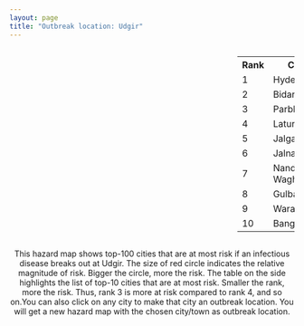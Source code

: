```yaml
---
layout: page
title: "Outbreak location: Udgir"
---
```

<div style="width: 100%; overflow: auto;">
<div style="width: 75%; float: left;">
<div id="mapid">
<script src="https://buda-magenta.github.io/hazard_map/load_map.js"></script>

<script>
var marker_outbreak = L.marker([18.437436, 77.110521],{"autoPan": true}).addTo(map); marker_outbreak.bindTooltip("Udgir").openTooltip();

var circle_1 = L.circle([17.388786, 78.461065], {"pane": "markerPane", "color": "red", "fill": true, "fillOpacity": 0.2, "fillRule": "evenodd", "lineCap": "round", "lineJoin": "round", "opacity": 1.0, "radius": 162839, "stroke": true, "weight": 3}).addTo(map);
circle_1.bindTooltip("Hyderabad<br>rank: 1<br>hazard index: 0.162840")
circle_1.bindPopup('<a href="https://buda-magenta.github.io/hazard_map/Hyderabad">Hyderabad</a>')

var circle_2 = L.circle([17.910400, 77.519900], {"pane": "markerPane", "color": "red", "fill": true, "fillOpacity": 0.2, "fillRule": "evenodd", "lineCap": "round", "lineJoin": "round", "opacity": 1.0, "radius": 43005, "stroke": true, "weight": 3}).addTo(map);
circle_2.bindTooltip("Bidar<br>rank: 2<br>hazard index: 0.043006")
circle_2.bindPopup('<a href="https://buda-magenta.github.io/hazard_map/Bidar">Bidar</a>')

var circle_3 = L.circle([19.290314, 76.602903], {"pane": "markerPane", "color": "red", "fill": true, "fillOpacity": 0.2, "fillRule": "evenodd", "lineCap": "round", "lineJoin": "round", "opacity": 1.0, "radius": 40507, "stroke": true, "weight": 3}).addTo(map);
circle_3.bindTooltip("Parbhani<br>rank: 3<br>hazard index: 0.040508")
circle_3.bindPopup('<a href="https://buda-magenta.github.io/hazard_map/Parbhani">Parbhani</a>')

var circle_4 = L.circle([18.351469, 76.755121], {"pane": "markerPane", "color": "red", "fill": true, "fillOpacity": 0.2, "fillRule": "evenodd", "lineCap": "round", "lineJoin": "round", "opacity": 1.0, "radius": 27603, "stroke": true, "weight": 3}).addTo(map);
circle_4.bindTooltip("Latur<br>rank: 4<br>hazard index: 0.027604")
circle_4.bindPopup('<a href="https://buda-magenta.github.io/hazard_map/Latur">Latur</a>')

var circle_5 = L.circle([20.843512, 75.525927], {"pane": "markerPane", "color": "red", "fill": true, "fillOpacity": 0.2, "fillRule": "evenodd", "lineCap": "round", "lineJoin": "round", "opacity": 1.0, "radius": 27173, "stroke": true, "weight": 3}).addTo(map);
circle_5.bindTooltip("Jalgaon<br>rank: 5<br>hazard index: 0.027173")
circle_5.bindPopup('<a href="https://buda-magenta.github.io/hazard_map/Jalgaon">Jalgaon</a>')

var circle_6 = L.circle([19.918233, 75.868625], {"pane": "markerPane", "color": "red", "fill": true, "fillOpacity": 0.2, "fillRule": "evenodd", "lineCap": "round", "lineJoin": "round", "opacity": 1.0, "radius": 19174, "stroke": true, "weight": 3}).addTo(map);
circle_6.bindTooltip("Jalna<br>rank: 6<br>hazard index: 0.019174")
circle_6.bindPopup('<a href="https://buda-magenta.github.io/hazard_map/Jalna">Jalna</a>')

var circle_7 = L.circle([19.169335, 77.311013], {"pane": "markerPane", "color": "red", "fill": true, "fillOpacity": 0.2, "fillRule": "evenodd", "lineCap": "round", "lineJoin": "round", "opacity": 1.0, "radius": 18559, "stroke": true, "weight": 3}).addTo(map);
circle_7.bindTooltip("Nanded Waghala<br>rank: 7<br>hazard index: 0.018560")
circle_7.bindPopup('<a href="https://buda-magenta.github.io/hazard_map/Nanded_Waghala">Nanded Waghala</a>')

var circle_8 = L.circle([17.166667, 77.083333], {"pane": "markerPane", "color": "red", "fill": true, "fillOpacity": 0.2, "fillRule": "evenodd", "lineCap": "round", "lineJoin": "round", "opacity": 1.0, "radius": 12056, "stroke": true, "weight": 3}).addTo(map);
circle_8.bindTooltip("Gulbarga<br>rank: 8<br>hazard index: 0.012056")
circle_8.bindPopup('<a href="https://buda-magenta.github.io/hazard_map/Gulbarga">Gulbarga</a>')

var circle_9 = L.circle([17.980609, 79.598212], {"pane": "markerPane", "color": "red", "fill": true, "fillOpacity": 0.2, "fillRule": "evenodd", "lineCap": "round", "lineJoin": "round", "opacity": 1.0, "radius": 3555, "stroke": true, "weight": 3}).addTo(map);
circle_9.bindTooltip("Warangal<br>rank: 9<br>hazard index: 0.003556")
circle_9.bindPopup('<a href="https://buda-magenta.github.io/hazard_map/Warangal">Warangal</a>')

var circle_10 = L.circle([12.979120, 77.591300], {"pane": "markerPane", "color": "red", "fill": true, "fillOpacity": 0.2, "fillRule": "evenodd", "lineCap": "round", "lineJoin": "round", "opacity": 1.0, "radius": 3418, "stroke": true, "weight": 3}).addTo(map);
circle_10.bindTooltip("Bangalore<br>rank: 10<br>hazard index: 0.003418")
circle_10.bindPopup('<a href="https://buda-magenta.github.io/hazard_map/Bangalore">Bangalore</a>')

var circle_11 = L.circle([19.075990, 72.877393], {"pane": "markerPane", "color": "red", "fill": true, "fillOpacity": 0.2, "fillRule": "evenodd", "lineCap": "round", "lineJoin": "round", "opacity": 1.0, "radius": 3268, "stroke": true, "weight": 3}).addTo(map);
circle_11.bindTooltip("Mumbai<br>rank: 11<br>hazard index: 0.003269")
circle_11.bindPopup('<a href="https://buda-magenta.github.io/hazard_map/Mumbai">Mumbai</a>')

var circle_12 = L.circle([16.508759, 80.618510], {"pane": "markerPane", "color": "red", "fill": true, "fillOpacity": 0.2, "fillRule": "evenodd", "lineCap": "round", "lineJoin": "round", "opacity": 1.0, "radius": 2892, "stroke": true, "weight": 3}).addTo(map);
circle_12.bindTooltip("Vijayawada<br>rank: 12<br>hazard index: 0.002892")
circle_12.bindPopup('<a href="https://buda-magenta.github.io/hazard_map/Vijayawada">Vijayawada</a>')

var circle_13 = L.circle([28.651718, 77.221939], {"pane": "markerPane", "color": "red", "fill": true, "fillOpacity": 0.2, "fillRule": "evenodd", "lineCap": "round", "lineJoin": "round", "opacity": 1.0, "radius": 2817, "stroke": true, "weight": 3}).addTo(map);
circle_13.bindTooltip("Delhi<br>rank: 13<br>hazard index: 0.002818")
circle_13.bindPopup('<a href="https://buda-magenta.github.io/hazard_map/Delhi">Delhi</a>')

var circle_14 = L.circle([18.182992, 75.743925], {"pane": "markerPane", "color": "red", "fill": true, "fillOpacity": 0.2, "fillRule": "evenodd", "lineCap": "round", "lineJoin": "round", "opacity": 1.0, "radius": 2763, "stroke": true, "weight": 3}).addTo(map);
circle_14.bindTooltip("Barshi<br>rank: 14<br>hazard index: 0.002764")
circle_14.bindPopup('<a href="https://buda-magenta.github.io/hazard_map/Barshi">Barshi</a>')

var circle_15 = L.circle([18.169844, 76.117963], {"pane": "markerPane", "color": "red", "fill": true, "fillOpacity": 0.2, "fillRule": "evenodd", "lineCap": "round", "lineJoin": "round", "opacity": 1.0, "radius": 2742, "stroke": true, "weight": 3}).addTo(map);
circle_15.bindTooltip("Osmanabad<br>rank: 15<br>hazard index: 0.002742")
circle_15.bindPopup('<a href="https://buda-magenta.github.io/hazard_map/Osmanabad">Osmanabad</a>')

var circle_16 = L.circle([26.055318, 82.993139], {"pane": "markerPane", "color": "red", "fill": true, "fillOpacity": 0.2, "fillRule": "evenodd", "lineCap": "round", "lineJoin": "round", "opacity": 1.0, "radius": 2726, "stroke": true, "weight": 3}).addTo(map);
circle_16.bindTooltip("Nizamabad<br>rank: 16<br>hazard index: 0.002727")
circle_16.bindPopup('<a href="https://buda-magenta.github.io/hazard_map/Nizamabad">Nizamabad</a>')

var circle_17 = L.circle([19.500000, 78.500000], {"pane": "markerPane", "color": "red", "fill": true, "fillOpacity": 0.2, "fillRule": "evenodd", "lineCap": "round", "lineJoin": "round", "opacity": 1.0, "radius": 2660, "stroke": true, "weight": 3}).addTo(map);
circle_17.bindTooltip("Adilabad<br>rank: 17<br>hazard index: 0.002660")
circle_17.bindPopup('<a href="https://buda-magenta.github.io/hazard_map/Adilabad">Adilabad</a>')

var circle_18 = L.circle([16.743454, 77.992319], {"pane": "markerPane", "color": "red", "fill": true, "fillOpacity": 0.2, "fillRule": "evenodd", "lineCap": "round", "lineJoin": "round", "opacity": 1.0, "radius": 2285, "stroke": true, "weight": 3}).addTo(map);
circle_18.bindTooltip("Mahbubnagar<br>rank: 18<br>hazard index: 0.002285")
circle_18.bindPopup('<a href="https://buda-magenta.github.io/hazard_map/Mahbubnagar">Mahbubnagar</a>')

var circle_19 = L.circle([17.723128, 83.301284], {"pane": "markerPane", "color": "red", "fill": true, "fillOpacity": 0.2, "fillRule": "evenodd", "lineCap": "round", "lineJoin": "round", "opacity": 1.0, "radius": 2227, "stroke": true, "weight": 3}).addTo(map);
circle_19.bindTooltip("Visakhapatnam<br>rank: 19<br>hazard index: 0.002228")
circle_19.bindPopup('<a href="https://buda-magenta.github.io/hazard_map/Visakhapatnam">Visakhapatnam</a>')

var circle_20 = L.circle([15.830925, 78.042537], {"pane": "markerPane", "color": "red", "fill": true, "fillOpacity": 0.2, "fillRule": "evenodd", "lineCap": "round", "lineJoin": "round", "opacity": 1.0, "radius": 2169, "stroke": true, "weight": 3}).addTo(map);
circle_20.bindTooltip("Kurnool<br>rank: 20<br>hazard index: 0.002170")
circle_20.bindPopup('<a href="https://buda-magenta.github.io/hazard_map/Kurnool">Kurnool</a>')

var circle_21 = L.circle([20.993276, 75.839983], {"pane": "markerPane", "color": "red", "fill": true, "fillOpacity": 0.2, "fillRule": "evenodd", "lineCap": "round", "lineJoin": "round", "opacity": 1.0, "radius": 2121, "stroke": true, "weight": 3}).addTo(map);
circle_21.bindTooltip("Bhusawal<br>rank: 21<br>hazard index: 0.002122")
circle_21.bindPopup('<a href="https://buda-magenta.github.io/hazard_map/Bhusawal">Bhusawal</a>')

var circle_22 = L.circle([18.521428, 73.854454], {"pane": "markerPane", "color": "red", "fill": true, "fillOpacity": 0.2, "fillRule": "evenodd", "lineCap": "round", "lineJoin": "round", "opacity": 1.0, "radius": 2020, "stroke": true, "weight": 3}).addTo(map);
circle_22.bindTooltip("Pune<br>rank: 22<br>hazard index: 0.002020")
circle_22.bindPopup('<a href="https://buda-magenta.github.io/hazard_map/Pune">Pune</a>')

var circle_23 = L.circle([17.849907, 75.276320], {"pane": "markerPane", "color": "red", "fill": true, "fillOpacity": 0.2, "fillRule": "evenodd", "lineCap": "round", "lineJoin": "round", "opacity": 1.0, "radius": 1984, "stroke": true, "weight": 3}).addTo(map);
circle_23.bindTooltip("Solapur<br>rank: 23<br>hazard index: 0.001984")
circle_23.bindPopup('<a href="https://buda-magenta.github.io/hazard_map/Solapur">Solapur</a>')

var circle_24 = L.circle([18.761516, 79.478785], {"pane": "markerPane", "color": "red", "fill": true, "fillOpacity": 0.2, "fillRule": "evenodd", "lineCap": "round", "lineJoin": "round", "opacity": 1.0, "radius": 1976, "stroke": true, "weight": 3}).addTo(map);
circle_24.bindTooltip("Ramagundam<br>rank: 24<br>hazard index: 0.001977")
circle_24.bindPopup('<a href="https://buda-magenta.github.io/hazard_map/Ramagundam">Ramagundam</a>')

var circle_25 = L.circle([13.083694, 80.270186], {"pane": "markerPane", "color": "red", "fill": true, "fillOpacity": 0.2, "fillRule": "evenodd", "lineCap": "round", "lineJoin": "round", "opacity": 1.0, "radius": 1867, "stroke": true, "weight": 3}).addTo(map);
circle_25.bindTooltip("Chennai<br>rank: 25<br>hazard index: 0.001868")
circle_25.bindPopup('<a href="https://buda-magenta.github.io/hazard_map/Chennai">Chennai</a>')

var circle_26 = L.circle([16.291519, 80.454159], {"pane": "markerPane", "color": "red", "fill": true, "fillOpacity": 0.2, "fillRule": "evenodd", "lineCap": "round", "lineJoin": "round", "opacity": 1.0, "radius": 1866, "stroke": true, "weight": 3}).addTo(map);
circle_26.bindTooltip("Guntur<br>rank: 26<br>hazard index: 0.001867")
circle_26.bindPopup('<a href="https://buda-magenta.github.io/hazard_map/Guntur">Guntur</a>')

var circle_27 = L.circle([22.541418, 88.357691], {"pane": "markerPane", "color": "red", "fill": true, "fillOpacity": 0.2, "fillRule": "evenodd", "lineCap": "round", "lineJoin": "round", "opacity": 1.0, "radius": 1331, "stroke": true, "weight": 3}).addTo(map);
circle_27.bindTooltip("Kolkata<br>rank: 27<br>hazard index: 0.001331")
circle_27.bindPopup('<a href="https://buda-magenta.github.io/hazard_map/Kolkata">Kolkata</a>')

var circle_28 = L.circle([20.761862, 77.192172], {"pane": "markerPane", "color": "red", "fill": true, "fillOpacity": 0.2, "fillRule": "evenodd", "lineCap": "round", "lineJoin": "round", "opacity": 1.0, "radius": 1034, "stroke": true, "weight": 3}).addTo(map);
circle_28.bindTooltip("Akola<br>rank: 28<br>hazard index: 0.001034")
circle_28.bindPopup('<a href="https://buda-magenta.github.io/hazard_map/Akola">Akola</a>')

var circle_29 = L.circle([18.434644, 79.132265], {"pane": "markerPane", "color": "red", "fill": true, "fillOpacity": 0.2, "fillRule": "evenodd", "lineCap": "round", "lineJoin": "round", "opacity": 1.0, "radius": 1030, "stroke": true, "weight": 3}).addTo(map);
circle_29.bindTooltip("Karimnagar<br>rank: 29<br>hazard index: 0.001031")
circle_29.bindPopup('<a href="https://buda-magenta.github.io/hazard_map/Karimnagar">Karimnagar</a>')

var circle_30 = L.circle([14.422347, 77.720069], {"pane": "markerPane", "color": "red", "fill": true, "fillOpacity": 0.2, "fillRule": "evenodd", "lineCap": "round", "lineJoin": "round", "opacity": 1.0, "radius": 1023, "stroke": true, "weight": 3}).addTo(map);
circle_30.bindTooltip("Dharmavaram<br>rank: 30<br>hazard index: 0.001024")
circle_30.bindPopup('<a href="https://buda-magenta.github.io/hazard_map/Dharmavaram">Dharmavaram</a>')

var circle_31 = L.circle([16.083333, 77.166667], {"pane": "markerPane", "color": "red", "fill": true, "fillOpacity": 0.2, "fillRule": "evenodd", "lineCap": "round", "lineJoin": "round", "opacity": 1.0, "radius": 995, "stroke": true, "weight": 3}).addTo(map);
circle_31.bindTooltip("Raichur<br>rank: 31<br>hazard index: 0.000996")
circle_31.bindPopup('<a href="https://buda-magenta.github.io/hazard_map/Raichur">Raichur</a>')

var circle_32 = L.circle([19.877263, 75.339024], {"pane": "markerPane", "color": "red", "fill": true, "fillOpacity": 0.2, "fillRule": "evenodd", "lineCap": "round", "lineJoin": "round", "opacity": 1.0, "radius": 973, "stroke": true, "weight": 3}).addTo(map);
circle_32.bindTooltip("Aurangabad<br>rank: 32<br>hazard index: 0.000974")
circle_32.bindPopup('<a href="https://buda-magenta.github.io/hazard_map/Aurangabad">Aurangabad</a>')

var circle_33 = L.circle([16.857964, 79.217494], {"pane": "markerPane", "color": "red", "fill": true, "fillOpacity": 0.2, "fillRule": "evenodd", "lineCap": "round", "lineJoin": "round", "opacity": 1.0, "radius": 883, "stroke": true, "weight": 3}).addTo(map);
circle_33.bindTooltip("Nalgonda<br>rank: 33<br>hazard index: 0.000883")
circle_33.bindPopup('<a href="https://buda-magenta.github.io/hazard_map/Nalgonda">Nalgonda</a>')

var circle_34 = L.circle([13.631637, 79.423171], {"pane": "markerPane", "color": "red", "fill": true, "fillOpacity": 0.2, "fillRule": "evenodd", "lineCap": "round", "lineJoin": "round", "opacity": 1.0, "radius": 870, "stroke": true, "weight": 3}).addTo(map);
circle_34.bindTooltip("Tirupati<br>rank: 34<br>hazard index: 0.000871")
circle_34.bindPopup('<a href="https://buda-magenta.github.io/hazard_map/Tirupati">Tirupati</a>')

var circle_35 = L.circle([21.145629, 80.268387], {"pane": "markerPane", "color": "red", "fill": true, "fillOpacity": 0.2, "fillRule": "evenodd", "lineCap": "round", "lineJoin": "round", "opacity": 1.0, "radius": 771, "stroke": true, "weight": 3}).addTo(map);
circle_35.bindTooltip("Gondiya<br>rank: 35<br>hazard index: 0.000772")
circle_35.bindPopup('<a href="https://buda-magenta.github.io/hazard_map/Gondiya">Gondiya</a>')

var circle_36 = L.circle([14.466127, 75.920636], {"pane": "markerPane", "color": "red", "fill": true, "fillOpacity": 0.2, "fillRule": "evenodd", "lineCap": "round", "lineJoin": "round", "opacity": 1.0, "radius": 751, "stroke": true, "weight": 3}).addTo(map);
circle_36.bindTooltip("Davanagere<br>rank: 36<br>hazard index: 0.000751")
circle_36.bindPopup('<a href="https://buda-magenta.github.io/hazard_map/Davanagere">Davanagere</a>')

var circle_37 = L.circle([17.500000, 80.333333], {"pane": "markerPane", "color": "red", "fill": true, "fillOpacity": 0.2, "fillRule": "evenodd", "lineCap": "round", "lineJoin": "round", "opacity": 1.0, "radius": 737, "stroke": true, "weight": 3}).addTo(map);
circle_37.bindTooltip("Khammam<br>rank: 37<br>hazard index: 0.000737")
circle_37.bindPopup('<a href="https://buda-magenta.github.io/hazard_map/Khammam">Khammam</a>')

var circle_38 = L.circle([20.266777, 85.843559], {"pane": "markerPane", "color": "red", "fill": true, "fillOpacity": 0.2, "fillRule": "evenodd", "lineCap": "round", "lineJoin": "round", "opacity": 1.0, "radius": 681, "stroke": true, "weight": 3}).addTo(map);
circle_38.bindTooltip("Bhubaneswar<br>rank: 38<br>hazard index: 0.000681")
circle_38.bindPopup('<a href="https://buda-magenta.github.io/hazard_map/Bhubaneswar">Bhubaneswar</a>')

var circle_39 = L.circle([16.870988, 79.561398], {"pane": "markerPane", "color": "red", "fill": true, "fillOpacity": 0.2, "fillRule": "evenodd", "lineCap": "round", "lineJoin": "round", "opacity": 1.0, "radius": 678, "stroke": true, "weight": 3}).addTo(map);
circle_39.bindTooltip("Miryalaguda<br>rank: 39<br>hazard index: 0.000678")
circle_39.bindPopup('<a href="https://buda-magenta.github.io/hazard_map/Miryalaguda">Miryalaguda</a>')

var circle_40 = L.circle([14.475294, 78.821686], {"pane": "markerPane", "color": "red", "fill": true, "fillOpacity": 0.2, "fillRule": "evenodd", "lineCap": "round", "lineJoin": "round", "opacity": 1.0, "radius": 659, "stroke": true, "weight": 3}).addTo(map);
circle_40.bindTooltip("Kadapa<br>rank: 40<br>hazard index: 0.000660")
circle_40.bindPopup('<a href="https://buda-magenta.github.io/hazard_map/Kadapa">Kadapa</a>')

var circle_41 = L.circle([23.021624, 72.579707], {"pane": "markerPane", "color": "red", "fill": true, "fillOpacity": 0.2, "fillRule": "evenodd", "lineCap": "round", "lineJoin": "round", "opacity": 1.0, "radius": 657, "stroke": true, "weight": 3}).addTo(map);
circle_41.bindTooltip("Ahmedabad<br>rank: 41<br>hazard index: 0.000657")
circle_41.bindPopup('<a href="https://buda-magenta.github.io/hazard_map/Ahmedabad">Ahmedabad</a>')

var circle_42 = L.circle([16.702841, 74.240533], {"pane": "markerPane", "color": "red", "fill": true, "fillOpacity": 0.2, "fillRule": "evenodd", "lineCap": "round", "lineJoin": "round", "opacity": 1.0, "radius": 636, "stroke": true, "weight": 3}).addTo(map);
circle_42.bindTooltip("Kolhapur<br>rank: 42<br>hazard index: 0.000637")
circle_42.bindPopup('<a href="https://buda-magenta.github.io/hazard_map/Kolhapur">Kolhapur</a>')

var circle_43 = L.circle([17.005045, 81.780473], {"pane": "markerPane", "color": "red", "fill": true, "fillOpacity": 0.2, "fillRule": "evenodd", "lineCap": "round", "lineJoin": "round", "opacity": 1.0, "radius": 632, "stroke": true, "weight": 3}).addTo(map);
circle_43.bindTooltip("Rajahmundry<br>rank: 43<br>hazard index: 0.000632")
circle_43.bindPopup('<a href="https://buda-magenta.github.io/hazard_map/Rajahmundry">Rajahmundry</a>')

var circle_44 = L.circle([16.850253, 74.594888], {"pane": "markerPane", "color": "red", "fill": true, "fillOpacity": 0.2, "fillRule": "evenodd", "lineCap": "round", "lineJoin": "round", "opacity": 1.0, "radius": 582, "stroke": true, "weight": 3}).addTo(map);
circle_44.bindTooltip("Sangli<br>rank: 44<br>hazard index: 0.000583")
circle_44.bindPopup('<a href="https://buda-magenta.github.io/hazard_map/Sangli">Sangli</a>')

var circle_45 = L.circle([21.149813, 79.082056], {"pane": "markerPane", "color": "red", "fill": true, "fillOpacity": 0.2, "fillRule": "evenodd", "lineCap": "round", "lineJoin": "round", "opacity": 1.0, "radius": 573, "stroke": true, "weight": 3}).addTo(map);
circle_45.bindTooltip("Nagpur<br>rank: 45<br>hazard index: 0.000573")
circle_45.bindPopup('<a href="https://buda-magenta.github.io/hazard_map/Nagpur">Nagpur</a>')

var circle_46 = L.circle([15.398403, 73.812918], {"pane": "markerPane", "color": "red", "fill": true, "fillOpacity": 0.2, "fillRule": "evenodd", "lineCap": "round", "lineJoin": "round", "opacity": 1.0, "radius": 523, "stroke": true, "weight": 3}).addTo(map);
circle_46.bindTooltip("Vasco Da Gama<br>rank: 46<br>hazard index: 0.000523")
circle_46.bindPopup('<a href="https://buda-magenta.github.io/hazard_map/Vasco_Da_Gama">Vasco Da Gama</a>')

var circle_47 = L.circle([26.915458, 75.818982], {"pane": "markerPane", "color": "red", "fill": true, "fillOpacity": 0.2, "fillRule": "evenodd", "lineCap": "round", "lineJoin": "round", "opacity": 1.0, "radius": 478, "stroke": true, "weight": 3}).addTo(map);
circle_47.bindTooltip("Jaipur<br>rank: 47<br>hazard index: 0.000478")
circle_47.bindPopup('<a href="https://buda-magenta.github.io/hazard_map/Jaipur">Jaipur</a>')

var circle_48 = L.circle([9.931308, 76.267414], {"pane": "markerPane", "color": "red", "fill": true, "fillOpacity": 0.2, "fillRule": "evenodd", "lineCap": "round", "lineJoin": "round", "opacity": 1.0, "radius": 464, "stroke": true, "weight": 3}).addTo(map);
circle_48.bindTooltip("Kochi<br>rank: 48<br>hazard index: 0.000464")
circle_48.bindPopup('<a href="https://buda-magenta.github.io/hazard_map/Kochi">Kochi</a>')

var circle_49 = L.circle([19.250000, 74.750000], {"pane": "markerPane", "color": "red", "fill": true, "fillOpacity": 0.2, "fillRule": "evenodd", "lineCap": "round", "lineJoin": "round", "opacity": 1.0, "radius": 401, "stroke": true, "weight": 3}).addTo(map);
circle_49.bindTooltip("Ahmadnagar<br>rank: 49<br>hazard index: 0.000402")
circle_49.bindPopup('<a href="https://buda-magenta.github.io/hazard_map/Ahmadnagar">Ahmadnagar</a>')

var circle_50 = L.circle([20.259399, 76.976203], {"pane": "markerPane", "color": "red", "fill": true, "fillOpacity": 0.2, "fillRule": "evenodd", "lineCap": "round", "lineJoin": "round", "opacity": 1.0, "radius": 390, "stroke": true, "weight": 3}).addTo(map);
circle_50.bindTooltip("Malegaon<br>rank: 50<br>hazard index: 0.000390")
circle_50.bindPopup('<a href="https://buda-magenta.github.io/hazard_map/Malegaon">Malegaon</a>')

var circle_51 = L.circle([25.335649, 83.007629], {"pane": "markerPane", "color": "red", "fill": true, "fillOpacity": 0.2, "fillRule": "evenodd", "lineCap": "round", "lineJoin": "round", "opacity": 1.0, "radius": 372, "stroke": true, "weight": 3}).addTo(map);
circle_51.bindTooltip("Varanasi<br>rank: 51<br>hazard index: 0.000373")
circle_51.bindPopup('<a href="https://buda-magenta.github.io/hazard_map/Varanasi">Varanasi</a>')

var circle_52 = L.circle([21.237947, 81.633683], {"pane": "markerPane", "color": "red", "fill": true, "fillOpacity": 0.2, "fillRule": "evenodd", "lineCap": "round", "lineJoin": "round", "opacity": 1.0, "radius": 370, "stroke": true, "weight": 3}).addTo(map);
circle_52.bindTooltip("Raipur<br>rank: 52<br>hazard index: 0.000371")
circle_52.bindPopup('<a href="https://buda-magenta.github.io/hazard_map/Raipur">Raipur</a>')

var circle_53 = L.circle([15.631900, 77.275900], {"pane": "markerPane", "color": "red", "fill": true, "fillOpacity": 0.2, "fillRule": "evenodd", "lineCap": "round", "lineJoin": "round", "opacity": 1.0, "radius": 356, "stroke": true, "weight": 3}).addTo(map);
circle_53.bindTooltip("Adoni<br>rank: 53<br>hazard index: 0.000356")
circle_53.bindPopup('<a href="https://buda-magenta.github.io/hazard_map/Adoni">Adoni</a>')

var circle_54 = L.circle([11.001812, 76.962843], {"pane": "markerPane", "color": "red", "fill": true, "fillOpacity": 0.2, "fillRule": "evenodd", "lineCap": "round", "lineJoin": "round", "opacity": 1.0, "radius": 336, "stroke": true, "weight": 3}).addTo(map);
circle_54.bindTooltip("Coimbatore<br>rank: 54<br>hazard index: 0.000337")
circle_54.bindPopup('<a href="https://buda-magenta.github.io/hazard_map/Coimbatore">Coimbatore</a>')

var circle_55 = L.circle([18.793568, 80.815939], {"pane": "markerPane", "color": "red", "fill": true, "fillOpacity": 0.2, "fillRule": "evenodd", "lineCap": "round", "lineJoin": "round", "opacity": 1.0, "radius": 335, "stroke": true, "weight": 3}).addTo(map);
circle_55.bindTooltip("Bijapur<br>rank: 55<br>hazard index: 0.000336")
circle_55.bindPopup('<a href="https://buda-magenta.github.io/hazard_map/Bijapur">Bijapur</a>')

var circle_56 = L.circle([16.676135, 81.170868], {"pane": "markerPane", "color": "red", "fill": true, "fillOpacity": 0.2, "fillRule": "evenodd", "lineCap": "round", "lineJoin": "round", "opacity": 1.0, "radius": 308, "stroke": true, "weight": 3}).addTo(map);
circle_56.bindTooltip("Eluru<br>rank: 56<br>hazard index: 0.000308")
circle_56.bindPopup('<a href="https://buda-magenta.github.io/hazard_map/Eluru">Eluru</a>')

var circle_57 = L.circle([26.838100, 80.934600], {"pane": "markerPane", "color": "red", "fill": true, "fillOpacity": 0.2, "fillRule": "evenodd", "lineCap": "round", "lineJoin": "round", "opacity": 1.0, "radius": 290, "stroke": true, "weight": 3}).addTo(map);
circle_57.bindTooltip("Lucknow<br>rank: 57<br>hazard index: 0.000291")
circle_57.bindPopup('<a href="https://buda-magenta.github.io/hazard_map/Lucknow">Lucknow</a>')

var circle_58 = L.circle([15.119651, 77.455290], {"pane": "markerPane", "color": "red", "fill": true, "fillOpacity": 0.2, "fillRule": "evenodd", "lineCap": "round", "lineJoin": "round", "opacity": 1.0, "radius": 283, "stroke": true, "weight": 3}).addTo(map);
circle_58.bindTooltip("Guntakal<br>rank: 58<br>hazard index: 0.000284")
circle_58.bindPopup('<a href="https://buda-magenta.github.io/hazard_map/Guntakal">Guntakal</a>')

var circle_59 = L.circle([14.449372, 79.987376], {"pane": "markerPane", "color": "red", "fill": true, "fillOpacity": 0.2, "fillRule": "evenodd", "lineCap": "round", "lineJoin": "round", "opacity": 1.0, "radius": 280, "stroke": true, "weight": 3}).addTo(map);
circle_59.bindTooltip("Nellore<br>rank: 59<br>hazard index: 0.000280")
circle_59.bindPopup('<a href="https://buda-magenta.github.io/hazard_map/Nellore">Nellore</a>')

var circle_60 = L.circle([25.531031, 78.652689], {"pane": "markerPane", "color": "red", "fill": true, "fillOpacity": 0.2, "fillRule": "evenodd", "lineCap": "round", "lineJoin": "round", "opacity": 1.0, "radius": 279, "stroke": true, "weight": 3}).addTo(map);
circle_60.bindTooltip("Jhansi<br>rank: 60<br>hazard index: 0.000280")
circle_60.bindPopup('<a href="https://buda-magenta.github.io/hazard_map/Jhansi">Jhansi</a>')

var circle_61 = L.circle([21.170200, 72.831100], {"pane": "markerPane", "color": "red", "fill": true, "fillOpacity": 0.2, "fillRule": "evenodd", "lineCap": "round", "lineJoin": "round", "opacity": 1.0, "radius": 264, "stroke": true, "weight": 3}).addTo(map);
circle_61.bindTooltip("Surat<br>rank: 61<br>hazard index: 0.000264")
circle_61.bindPopup('<a href="https://buda-magenta.github.io/hazard_map/Surat">Surat</a>')

var circle_62 = L.circle([22.720362, 75.868200], {"pane": "markerPane", "color": "red", "fill": true, "fillOpacity": 0.2, "fillRule": "evenodd", "lineCap": "round", "lineJoin": "round", "opacity": 1.0, "radius": 240, "stroke": true, "weight": 3}).addTo(map);
circle_62.bindTooltip("Indore<br>rank: 62<br>hazard index: 0.000241")
circle_62.bindPopup('<a href="https://buda-magenta.github.io/hazard_map/Indore">Indore</a>')

var circle_63 = L.circle([16.237773, 80.646422], {"pane": "markerPane", "color": "red", "fill": true, "fillOpacity": 0.2, "fillRule": "evenodd", "lineCap": "round", "lineJoin": "round", "opacity": 1.0, "radius": 238, "stroke": true, "weight": 3}).addTo(map);
circle_63.bindTooltip("Tenali<br>rank: 63<br>hazard index: 0.000239")
circle_63.bindPopup('<a href="https://buda-magenta.github.io/hazard_map/Tenali">Tenali</a>')

var circle_64 = L.circle([14.906956, 78.009707], {"pane": "markerPane", "color": "red", "fill": true, "fillOpacity": 0.2, "fillRule": "evenodd", "lineCap": "round", "lineJoin": "round", "opacity": 1.0, "radius": 208, "stroke": true, "weight": 3}).addTo(map);
circle_64.bindTooltip("Tadipatri<br>rank: 64<br>hazard index: 0.000209")
circle_64.bindPopup('<a href="https://buda-magenta.github.io/hazard_map/Tadipatri">Tadipatri</a>')

var circle_65 = L.circle([23.370035, 85.325013], {"pane": "markerPane", "color": "red", "fill": true, "fillOpacity": 0.2, "fillRule": "evenodd", "lineCap": "round", "lineJoin": "round", "opacity": 1.0, "radius": 202, "stroke": true, "weight": 3}).addTo(map);
circle_65.bindTooltip("Ranchi<br>rank: 65<br>hazard index: 0.000202")
circle_65.bindPopup('<a href="https://buda-magenta.github.io/hazard_map/Ranchi">Ranchi</a>')

var circle_66 = L.circle([19.194329, 72.970178], {"pane": "markerPane", "color": "red", "fill": true, "fillOpacity": 0.2, "fillRule": "evenodd", "lineCap": "round", "lineJoin": "round", "opacity": 1.0, "radius": 198, "stroke": true, "weight": 3}).addTo(map);
circle_66.bindTooltip("Thane<br>rank: 66<br>hazard index: 0.000199")
circle_66.bindPopup('<a href="https://buda-magenta.github.io/hazard_map/Thane">Thane</a>')

var circle_67 = L.circle([21.365999, 74.284004], {"pane": "markerPane", "color": "red", "fill": true, "fillOpacity": 0.2, "fillRule": "evenodd", "lineCap": "round", "lineJoin": "round", "opacity": 1.0, "radius": 183, "stroke": true, "weight": 3}).addTo(map);
circle_67.bindTooltip("Nandurbar<br>rank: 67<br>hazard index: 0.000184")
circle_67.bindPopup('<a href="https://buda-magenta.github.io/hazard_map/Nandurbar">Nandurbar</a>')

var circle_68 = L.circle([14.625888, 75.635724], {"pane": "markerPane", "color": "red", "fill": true, "fillOpacity": 0.2, "fillRule": "evenodd", "lineCap": "round", "lineJoin": "round", "opacity": 1.0, "radius": 183, "stroke": true, "weight": 3}).addTo(map);
circle_68.bindTooltip("Ranibennur<br>rank: 68<br>hazard index: 0.000184")
circle_68.bindPopup('<a href="https://buda-magenta.github.io/hazard_map/Ranibennur">Ranibennur</a>')

var circle_69 = L.circle([20.011247, 73.790236], {"pane": "markerPane", "color": "red", "fill": true, "fillOpacity": 0.2, "fillRule": "evenodd", "lineCap": "round", "lineJoin": "round", "opacity": 1.0, "radius": 173, "stroke": true, "weight": 3}).addTo(map);
circle_69.bindTooltip("Nashik<br>rank: 69<br>hazard index: 0.000173")
circle_69.bindPopup('<a href="https://buda-magenta.github.io/hazard_map/Nashik">Nashik</a>')

var circle_70 = L.circle([16.432998, 80.993715], {"pane": "markerPane", "color": "red", "fill": true, "fillOpacity": 0.2, "fillRule": "evenodd", "lineCap": "round", "lineJoin": "round", "opacity": 1.0, "radius": 163, "stroke": true, "weight": 3}).addTo(map);
circle_70.bindTooltip("Gudivada<br>rank: 70<br>hazard index: 0.000163")
circle_70.bindPopup('<a href="https://buda-magenta.github.io/hazard_map/Gudivada">Gudivada</a>')

var circle_71 = L.circle([12.305183, 76.655361], {"pane": "markerPane", "color": "red", "fill": true, "fillOpacity": 0.2, "fillRule": "evenodd", "lineCap": "round", "lineJoin": "round", "opacity": 1.0, "radius": 160, "stroke": true, "weight": 3}).addTo(map);
circle_71.bindTooltip("Mysore<br>rank: 71<br>hazard index: 0.000161")
circle_71.bindPopup('<a href="https://buda-magenta.github.io/hazard_map/Mysore">Mysore</a>')

var circle_72 = L.circle([23.258486, 77.401989], {"pane": "markerPane", "color": "red", "fill": true, "fillOpacity": 0.2, "fillRule": "evenodd", "lineCap": "round", "lineJoin": "round", "opacity": 1.0, "radius": 158, "stroke": true, "weight": 3}).addTo(map);
circle_72.bindTooltip("Bhopal<br>rank: 72<br>hazard index: 0.000158")
circle_72.bindPopup('<a href="https://buda-magenta.github.io/hazard_map/Bhopal">Bhopal</a>')

var circle_73 = L.circle([8.576971, 77.050125], {"pane": "markerPane", "color": "red", "fill": true, "fillOpacity": 0.2, "fillRule": "evenodd", "lineCap": "round", "lineJoin": "round", "opacity": 1.0, "radius": 149, "stroke": true, "weight": 3}).addTo(map);
circle_73.bindTooltip("Thiruvananthapuram<br>rank: 73<br>hazard index: 0.000150")
circle_73.bindPopup('<a href="https://buda-magenta.github.io/hazard_map/Thiruvananthapuram">Thiruvananthapuram</a>')

var circle_74 = L.circle([23.160894, 79.949770], {"pane": "markerPane", "color": "red", "fill": true, "fillOpacity": 0.2, "fillRule": "evenodd", "lineCap": "round", "lineJoin": "round", "opacity": 1.0, "radius": 146, "stroke": true, "weight": 3}).addTo(map);
circle_74.bindTooltip("Jabalpur<br>rank: 74<br>hazard index: 0.000146")
circle_74.bindPopup('<a href="https://buda-magenta.github.io/hazard_map/Jabalpur">Jabalpur</a>')

var circle_75 = L.circle([15.426365, 75.630079], {"pane": "markerPane", "color": "red", "fill": true, "fillOpacity": 0.2, "fillRule": "evenodd", "lineCap": "round", "lineJoin": "round", "opacity": 1.0, "radius": 134, "stroke": true, "weight": 3}).addTo(map);
circle_75.bindTooltip("Gadag<br>rank: 75<br>hazard index: 0.000135")
circle_75.bindPopup('<a href="https://buda-magenta.github.io/hazard_map/Gadag">Gadag</a>')

var circle_76 = L.circle([26.180598, 91.753943], {"pane": "markerPane", "color": "red", "fill": true, "fillOpacity": 0.2, "fillRule": "evenodd", "lineCap": "round", "lineJoin": "round", "opacity": 1.0, "radius": 130, "stroke": true, "weight": 3}).addTo(map);
circle_76.bindTooltip("Guwahati<br>rank: 76<br>hazard index: 0.000130")
circle_76.bindPopup('<a href="https://buda-magenta.github.io/hazard_map/Guwahati">Guwahati</a>')

var circle_77 = L.circle([9.926115, 78.114098], {"pane": "markerPane", "color": "red", "fill": true, "fillOpacity": 0.2, "fillRule": "evenodd", "lineCap": "round", "lineJoin": "round", "opacity": 1.0, "radius": 126, "stroke": true, "weight": 3}).addTo(map);
circle_77.bindTooltip("Madurai<br>rank: 77<br>hazard index: 0.000127")
circle_77.bindPopup('<a href="https://buda-magenta.github.io/hazard_map/Madurai">Madurai</a>')

var circle_78 = L.circle([21.199035, 81.397955], {"pane": "markerPane", "color": "red", "fill": true, "fillOpacity": 0.2, "fillRule": "evenodd", "lineCap": "round", "lineJoin": "round", "opacity": 1.0, "radius": 125, "stroke": true, "weight": 3}).addTo(map);
circle_78.bindTooltip("Durg<br>rank: 78<br>hazard index: 0.000125")
circle_78.bindPopup('<a href="https://buda-magenta.github.io/hazard_map/Durg">Durg</a>')

var circle_79 = L.circle([18.112082, 83.405220], {"pane": "markerPane", "color": "red", "fill": true, "fillOpacity": 0.2, "fillRule": "evenodd", "lineCap": "round", "lineJoin": "round", "opacity": 1.0, "radius": 121, "stroke": true, "weight": 3}).addTo(map);
circle_79.bindTooltip("Vizianagaram<br>rank: 79<br>hazard index: 0.000121")
circle_79.bindPopup('<a href="https://buda-magenta.github.io/hazard_map/Vizianagaram">Vizianagaram</a>')

var circle_80 = L.circle([16.181939, 81.135130], {"pane": "markerPane", "color": "red", "fill": true, "fillOpacity": 0.2, "fillRule": "evenodd", "lineCap": "round", "lineJoin": "round", "opacity": 1.0, "radius": 121, "stroke": true, "weight": 3}).addTo(map);
circle_80.bindTooltip("Machilipatnam<br>rank: 80<br>hazard index: 0.000121")
circle_80.bindPopup('<a href="https://buda-magenta.github.io/hazard_map/Machilipatnam">Machilipatnam</a>')

var circle_81 = L.circle([12.869810, 74.843008], {"pane": "markerPane", "color": "red", "fill": true, "fillOpacity": 0.2, "fillRule": "evenodd", "lineCap": "round", "lineJoin": "round", "opacity": 1.0, "radius": 119, "stroke": true, "weight": 3}).addTo(map);
circle_81.bindTooltip("Mangalore<br>rank: 81<br>hazard index: 0.000119")
circle_81.bindPopup('<a href="https://buda-magenta.github.io/hazard_map/Mangalore">Mangalore</a>')

var circle_82 = L.circle([25.609324, 85.123525], {"pane": "markerPane", "color": "red", "fill": true, "fillOpacity": 0.2, "fillRule": "evenodd", "lineCap": "round", "lineJoin": "round", "opacity": 1.0, "radius": 114, "stroke": true, "weight": 3}).addTo(map);
circle_82.bindTooltip("Patna<br>rank: 82<br>hazard index: 0.000114")
circle_82.bindPopup('<a href="https://buda-magenta.github.io/hazard_map/Patna">Patna</a>')

var circle_83 = L.circle([11.664300, 78.146000], {"pane": "markerPane", "color": "red", "fill": true, "fillOpacity": 0.2, "fillRule": "evenodd", "lineCap": "round", "lineJoin": "round", "opacity": 1.0, "radius": 114, "stroke": true, "weight": 3}).addTo(map);
circle_83.bindTooltip("Salem<br>rank: 83<br>hazard index: 0.000114")
circle_83.bindPopup('<a href="https://buda-magenta.github.io/hazard_map/Salem">Salem</a>')

var circle_84 = L.circle([15.507555, 80.060800], {"pane": "markerPane", "color": "red", "fill": true, "fillOpacity": 0.2, "fillRule": "evenodd", "lineCap": "round", "lineJoin": "round", "opacity": 1.0, "radius": 112, "stroke": true, "weight": 3}).addTo(map);
circle_84.bindTooltip("Ongole<br>rank: 84<br>hazard index: 0.000113")
circle_84.bindPopup('<a href="https://buda-magenta.github.io/hazard_map/Ongole">Ongole</a>')

var circle_85 = L.circle([15.475377, 78.478558], {"pane": "markerPane", "color": "red", "fill": true, "fillOpacity": 0.2, "fillRule": "evenodd", "lineCap": "round", "lineJoin": "round", "opacity": 1.0, "radius": 108, "stroke": true, "weight": 3}).addTo(map);
circle_85.bindTooltip("Nandyal<br>rank: 85<br>hazard index: 0.000108")
circle_85.bindPopup('<a href="https://buda-magenta.github.io/hazard_map/Nandyal">Nandyal</a>')

var circle_86 = L.circle([16.943739, 82.235061], {"pane": "markerPane", "color": "red", "fill": true, "fillOpacity": 0.2, "fillRule": "evenodd", "lineCap": "round", "lineJoin": "round", "opacity": 1.0, "radius": 103, "stroke": true, "weight": 3}).addTo(map);
circle_86.bindTooltip("Kakinada<br>rank: 86<br>hazard index: 0.000103")
circle_86.bindPopup('<a href="https://buda-magenta.github.io/hazard_map/Kakinada">Kakinada</a>')

var circle_87 = L.circle([25.438130, 81.833800], {"pane": "markerPane", "color": "red", "fill": true, "fillOpacity": 0.2, "fillRule": "evenodd", "lineCap": "round", "lineJoin": "round", "opacity": 1.0, "radius": 101, "stroke": true, "weight": 3}).addTo(map);
circle_87.bindTooltip("Allahabad<br>rank: 87<br>hazard index: 0.000101")
circle_87.bindPopup('<a href="https://buda-magenta.github.io/hazard_map/Allahabad">Allahabad</a>')

var circle_88 = L.circle([16.542769, 81.527344], {"pane": "markerPane", "color": "red", "fill": true, "fillOpacity": 0.2, "fillRule": "evenodd", "lineCap": "round", "lineJoin": "round", "opacity": 1.0, "radius": 101, "stroke": true, "weight": 3}).addTo(map);
circle_88.bindTooltip("Bhimavaram<br>rank: 88<br>hazard index: 0.000101")
circle_88.bindPopup('<a href="https://buda-magenta.github.io/hazard_map/Bhimavaram">Bhimavaram</a>')

var circle_89 = L.circle([22.383333, 82.133333], {"pane": "markerPane", "color": "red", "fill": true, "fillOpacity": 0.2, "fillRule": "evenodd", "lineCap": "round", "lineJoin": "round", "opacity": 1.0, "radius": 93, "stroke": true, "weight": 3}).addTo(map);
circle_89.bindTooltip("Bilaspur<br>rank: 89<br>hazard index: 0.000093")
circle_89.bindPopup('<a href="https://buda-magenta.github.io/hazard_map/Bilaspur">Bilaspur</a>')

var circle_90 = L.circle([16.094950, 80.165878], {"pane": "markerPane", "color": "red", "fill": true, "fillOpacity": 0.2, "fillRule": "evenodd", "lineCap": "round", "lineJoin": "round", "opacity": 1.0, "radius": 92, "stroke": true, "weight": 3}).addTo(map);
circle_90.bindTooltip("Chilakaluripet<br>rank: 90<br>hazard index: 0.000092")
circle_90.bindPopup('<a href="https://buda-magenta.github.io/hazard_map/Chilakaluripet">Chilakaluripet</a>')

var circle_91 = L.circle([14.654623, 77.556260], {"pane": "markerPane", "color": "red", "fill": true, "fillOpacity": 0.2, "fillRule": "evenodd", "lineCap": "round", "lineJoin": "round", "opacity": 1.0, "radius": 91, "stroke": true, "weight": 3}).addTo(map);
circle_91.bindTooltip("Anantapur<br>rank: 91<br>hazard index: 0.000091")
circle_91.bindPopup('<a href="https://buda-magenta.github.io/hazard_map/Anantapur">Anantapur</a>')

var circle_92 = L.circle([16.876586, 81.545145], {"pane": "markerPane", "color": "red", "fill": true, "fillOpacity": 0.2, "fillRule": "evenodd", "lineCap": "round", "lineJoin": "round", "opacity": 1.0, "radius": 88, "stroke": true, "weight": 3}).addTo(map);
circle_92.bindTooltip("Tadepalligudem<br>rank: 92<br>hazard index: 0.000089")
circle_92.bindPopup('<a href="https://buda-magenta.github.io/hazard_map/Tadepalligudem">Tadepalligudem</a>')

var circle_93 = L.circle([13.340077, 77.100621], {"pane": "markerPane", "color": "red", "fill": true, "fillOpacity": 0.2, "fillRule": "evenodd", "lineCap": "round", "lineJoin": "round", "opacity": 1.0, "radius": 87, "stroke": true, "weight": 3}).addTo(map);
circle_93.bindTooltip("Tumkur<br>rank: 93<br>hazard index: 0.000087")
circle_93.bindPopup('<a href="https://buda-magenta.github.io/hazard_map/Tumkur">Tumkur</a>')

var circle_94 = L.circle([21.200996, 81.335426], {"pane": "markerPane", "color": "red", "fill": true, "fillOpacity": 0.2, "fillRule": "evenodd", "lineCap": "round", "lineJoin": "round", "opacity": 1.0, "radius": 84, "stroke": true, "weight": 3}).addTo(map);
circle_94.bindTooltip("Bhilai Nagar<br>rank: 94<br>hazard index: 0.000084")
circle_94.bindPopup('<a href="https://buda-magenta.github.io/hazard_map/Bhilai_Nagar">Bhilai Nagar</a>')

var circle_95 = L.circle([16.185317, 75.696792], {"pane": "markerPane", "color": "red", "fill": true, "fillOpacity": 0.2, "fillRule": "evenodd", "lineCap": "round", "lineJoin": "round", "opacity": 1.0, "radius": 80, "stroke": true, "weight": 3}).addTo(map);
circle_95.bindTooltip("Bagalkot<br>rank: 95<br>hazard index: 0.000080")
circle_95.bindPopup('<a href="https://buda-magenta.github.io/hazard_map/Bagalkot">Bagalkot</a>')

var circle_96 = L.circle([18.627929, 73.800983], {"pane": "markerPane", "color": "red", "fill": true, "fillOpacity": 0.2, "fillRule": "evenodd", "lineCap": "round", "lineJoin": "round", "opacity": 1.0, "radius": 79, "stroke": true, "weight": 3}).addTo(map);
circle_96.bindTooltip("Pimpri Chinchwad<br>rank: 96<br>hazard index: 0.000080")
circle_96.bindPopup('<a href="https://buda-magenta.github.io/hazard_map/Pimpri_Chinchwad">Pimpri Chinchwad</a>')

var circle_97 = L.circle([13.160105, 79.155551], {"pane": "markerPane", "color": "red", "fill": true, "fillOpacity": 0.2, "fillRule": "evenodd", "lineCap": "round", "lineJoin": "round", "opacity": 1.0, "radius": 78, "stroke": true, "weight": 3}).addTo(map);
circle_97.bindTooltip("Chittoor<br>rank: 97<br>hazard index: 0.000078")
circle_97.bindPopup('<a href="https://buda-magenta.github.io/hazard_map/Chittoor">Chittoor</a>')

var circle_98 = L.circle([19.807608, 85.825254], {"pane": "markerPane", "color": "red", "fill": true, "fillOpacity": 0.2, "fillRule": "evenodd", "lineCap": "round", "lineJoin": "round", "opacity": 1.0, "radius": 78, "stroke": true, "weight": 3}).addTo(map);
circle_98.bindTooltip("Puri<br>rank: 98<br>hazard index: 0.000078")
circle_98.bindPopup('<a href="https://buda-magenta.github.io/hazard_map/Puri">Puri</a>')

var circle_99 = L.circle([15.351838, 75.137985], {"pane": "markerPane", "color": "red", "fill": true, "fillOpacity": 0.2, "fillRule": "evenodd", "lineCap": "round", "lineJoin": "round", "opacity": 1.0, "radius": 77, "stroke": true, "weight": 3}).addTo(map);
circle_99.bindTooltip("Hubli<br>rank: 99<br>hazard index: 0.000078")
circle_99.bindPopup('<a href="https://buda-magenta.github.io/hazard_map/Hubli">Hubli</a>')

var circle_100 = L.circle([21.977864, 76.568828], {"pane": "markerPane", "color": "red", "fill": true, "fillOpacity": 0.2, "fillRule": "evenodd", "lineCap": "round", "lineJoin": "round", "opacity": 1.0, "radius": 77, "stroke": true, "weight": 3}).addTo(map);
circle_100.bindTooltip("Khandwa<br>rank: 100<br>hazard index: 0.000078")
circle_100.bindPopup('<a href="https://buda-magenta.github.io/hazard_map/Khandwa">Khandwa</a>')
</script>
</div>
</div>


<div style="width: 20%; float: right;">
<table>
<tr>
<th>Rank</th>
<th>City</th>
</tr>

<tr>
<td>1</td>
<td>Hyderabad</td>
</tr>

<tr>
<td>2</td>
<td>Bidar</td>
</tr>

<tr>
<td>3</td>
<td>Parbhani</td>
</tr>

<tr>
<td>4</td>
<td>Latur</td>
</tr>

<tr>
<td>5</td>
<td>Jalgaon</td>
</tr>

<tr>
<td>6</td>
<td>Jalna</td>
</tr>

<tr>
<td>7</td>
<td>Nanded Waghala</td>
</tr>

<tr>
<td>8</td>
<td>Gulbarga</td>
</tr>

<tr>
<td>9</td>
<td>Warangal</td>
</tr>

<tr>
<td>10</td>
<td>Bangalore</td>
</tr>

</table>
</div>
</div>


<p align="center">This hazard map shows top-100 cities that are at most risk if an infectious disease breaks out at Udgir. The size of red circle indicates the relative magnitude of risk. Bigger the circle, more the risk. The table on the side highlights the list of top-10 cities that are at most risk. Smaller the rank, more the risk. Thus, rank 3 is more at risk compared to rank 4, and so on.You can also click on any city to make that city an outbreak location. You will get a new hazard map with the chosen city/town as outbreak location.
</p>